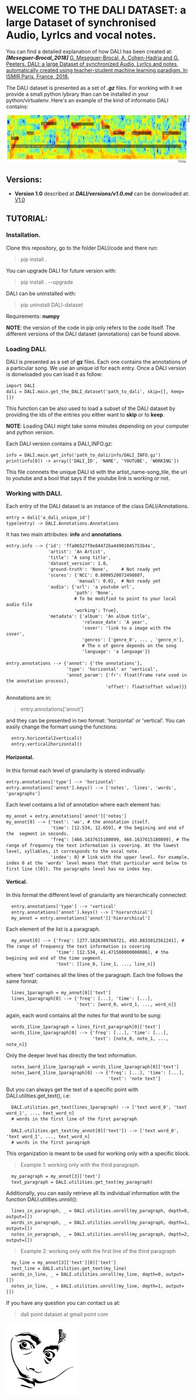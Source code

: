 
[DALI]: ./images/DALI_small.png
[Example]: ./images/Example.png


# WELCOME TO THE DALI DATASET: a large **D**ataset of synchronised **A**udio, **L**yr**I**cs and vocal notes.

You can find a detailed explanation of how DALI has been created at:
***[Meseguer-Brocal_2018]*** [G. Meseguer-Brocal, A. Cohen-Hadria and G. Peeters. DALI: a large Dataset of synchronized Audio, LyrIcs and notes, automatically created using teacher-student machine learning paradigm. In ISMIR Paris, France, 2018.](http://ismir2018.ircam.fr/doc/pdfs/35_Paper.pdf)

The DALI dataset is presented as a set of ***.gz*** files. For working with it we provide a small python lybrary than can be installed in your python/virtualenv. Here's an example of the kind of informatio DALI contains:

![alt text][Example]

## Versions:

- **Version 1.0** described at ***DALI/versions/v1.0.md*** can be donwloaded at: [V1.0](link_broken)

<!--- For having the pass please send a mail to dali.dataset@gmail.com with the agree -->

## TUTORIAL:

### Installation.
Clone this repository, go to the folder DALI/code and there run:

  >  pip install .

You can upgrade DALI for future version with:

  >  pip install . --upgrade

DALI can be uninstalled with:

  >  pip uninstall DALI-dataset

Requirements: **numpy**

**NOTE**: the version of the code in pip only refers to the code itself. The different versions of the DALI dataset (annotations) can be found above.

### Loading DALI.

DALI is presented as a set of **gz** files.
Each one contains the annotations of a particular song.
We use an unique id for each entry.
Once a DALI version is donwloaded you can load it as follow:

    import DALI
    dali = DALI.main.get_the_DALI_dataset('path_to_dali', skip=[], keep=[])

This function can be also used to load a subset of the DALI dataset by providing the ids of the entries you either want to **skip** or to **keep**.

**NOTE**: Loading DALI might take some minutes depending on your computer and python version.

Each DALI version contains a DALI_INFO.gz:

    info = DALI.main.get_info('path_to_dali/info/DALI_INFO.gz')
    print(info[0]) -> array(['DALI_ID', 'NAME', 'YOUTUBE', 'WORKING'])

This file connnets the unique DALI id with the artist_name-song_tile, the url to youtube and a bool that says if the youtube link is working or not.  

<!--- This file is updated with -->

### Working with DALI.

Each entry of the DALI dataset is an instance of the class DALI/Annotations.

    entry = dali['a_dali_unique_id']
    type(entry) -> DALI.Annotations.Annotations

It has two main attributes: **info** and **annotations**.

    entry.info --> {'id': 'ffa06527f9e84472ba44901045753b4a',
                    'artist': 'An Artist',
                    'title': 'A song title',
                    'dataset_version': 1.0,
                    'ground-truth': 'None',     # Not ready yet
                    'scores': {'NCC': 0.8098520072498807,
                               'manual': 0.0},  # Not ready yet
                    'audio': {'url': 'a youtube url',
                              'path': 'None',   
                              # To be modified to point to your local audio file
                              'working': True},
                    'metadata': {'album': 'An album title',
                                 'release_date': 'A year',
                                 'cover': 'link to a image with the cover',
                                 'genres': ['genre_0', ... , 'genre_n'],
                                 # The n of genre depends on the song
                                 'language': 'a language'}}

    entry.annotations --> {'annot': {'the annotations'},
                           'type': 'horizontal' or 'vertical',
                           'annot_param': {'fr': float(frame rate used in the annotation process),
                                          'offset': float(offset value)}}

Annotations are in:
> entry.annotations['annot']

and they can be presented in two format: 'horizontal' or 'vertical'.
You can easily change the formart using the functions:

      entry.horizontal2vertical()
      entry.vertical2horizontal()

#### Horizontal.
In this format each level of granularity is stored indivually:

    entry.annotations['type'] --> 'horizontal'
    entry.annotations['annot'].keys() --> ['notes', 'lines', 'words', 'paragraphs']

Each level contains a list of annotation where each element has:

    my_annot = entry.annotations['annot']['notes']
    my_annot[0] --> {'text': 'wo', # the annotation itself.
                     'time': [12.534, 12.659], # the begining and end of the  segment in seconds.
                     'freq': [466.1637615180899, 466.1637615180899], # The range of frequency the text information is covering. At the lowest level, syllables, it corresponds to the vocal note.
                     'index': 0} # link with the upper level. For example, index 0 at the 'words' level means that that particular word below to first line ([0]). The paragraphs level has no index key.

#### Vertical.
In this format the different level of granularity are hierarchically connected:

      entry.annotations['type'] --> 'vertical'
      entry.annotations['annot'].keys() --> ['hierarchical']
      my_annot = entry.annotations['annot']['hierarchical']

Each element of the list is a paragraph.

      my_annot[0] --> {'freq': [277.1826309768721, 493.8833012561241], # The range of frequency the text information is covering
                       'time': [12.534, 41.471500000000006], # the begining and end of the time segment.
                       'text': [line_0, line_1, ..., line_n]}

where 'text' containes all the lines of the paragraph. Each line follows the same format:

      lines_1paragraph = my_annot[0]['text']
      lines_1paragraph[0] --> {'freq': [...], 'time': [...],
                               'text': [word_0, word_1, ..., word_n]}

again, each word contains all the notes for that word to be sung:

      words_1line_1paragraph = lines_first_paragraph[0]['text']
      words_1line_1paragraph[0] --> {'freq': [...], 'time': [...],
                                     'text': [note_0, note_1, ..., note_n]}

Only the deeper level has directly the text information.

      notes_1word_1line_1paragraph = words_1line_1paragraph[0]['text']
      notes_1word_1line_1paragraph[0] --> {'freq': [...], 'time': [...],
                                           'text': 'note text'}

But you can always get the text of a specific point with DALI.utilities.get_text(), i.e:

      DALI.utilities.get_text(lines_1paragraph) --> ['text word_0', 'text word_1', ..., text_word_n]
      # words in the first line of the first paragraph

      DALI.utilities.get_text(my_annot[0]['text']) --> ['text word_0', 'text word_1', ..., text_word_n]
      # words in the first paragraph

This organization is meant to be used for working only with a specific block.

> Example 1: working only with the third paragraph.

      my_paragraph = my_annot[3]['text']
      text_paragraph = DALI.utilities.get_text(my_paragraph)

Additionally, you can easily retrieve all its individual information with the function DALI.utilities.unroll():

      lines_in_paragraph, _ = DALI.utilities.unroll(my_paragraph, depth=0, output=[])
      words_in_paragraph, _ = DALI.utilities.unroll(my_paragraph, depth=1, output=[])
      notes_in_paragraph, _ = DALI.utilities.unroll(my_paragraph, depth=2, output=[])

> Example 2: working only with the first line of the third paragraph

      my_line = my_annot[3]['text'][0]['text']
      text_line = DALI.utilities.get_text(my_line)
      words_in_line, _ = DALI.utilities.unroll(my_line, depth=0, output=[])
      notes_in_line, _ = DALI.utilities.unroll(my_line, depth=1, output=[])

If you have any question you can contact us at:

> dali point dataset at gmail point com

![alt text][DALI]
